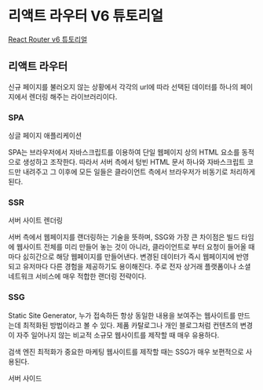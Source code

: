 # 리액트 라우터 V6 튜토리얼

[React Router v6 튜토리얼](https://velog.io/@velopert/react-router-v6-tutorial)

## 리액트 라우터

신규 페이지를 불러오지 않는 상황에서 각각의 url에 따라 선택된 데이터를 하나의 페이지에서 렌더링 해주는 라이브러리이다.

### SPA

싱글 페이지 애플리케이션

SPA는 브라우저에서 자바스크립트를 이용하여 단일 웹페이지 상의 HTML 요소를 동적으로 생성하고 조작한다. 따라서 서버 측에서 텅빈 HTML 문서 하나와 자바스크립트 코드만 내려주고 그 이후에 모든 일들은 클라이언트 측에서 브라우저가 비동기로 처리하게 된다.

### SSR

서버 사이트 렌더링

서버 측에서 웹페이지를 랜더링하는 기술을 뜻하며, SSG와 가장 큰 차이점은 빌드 타임에 웹사이트 전체를 미리 만들어 놓는 것이 아니라, 클라이언트로 부터 요청이 들어올 때마다 싨히간으로 해당 웹페이지를 만들어낸다. 변경된 데이터가 즉시 웹페이지에 반영 되고 유저마다 다른 경험을 제공하기도 용이해진다. 주로 전자 상거래 플랫폼이나 소셜 네트워크 서비스에 매우 적합한 랜더링 전략이다.

### SSG

Static Site Generator, 누가 접속하든 항상 동일한 내용을 보여주는 웹사이트를 만드는데 최적화된 방법이라고 볼 수 있다. 제품 카탈로그나 개인 블로그처럼 컨텐츠의 변경이 자주 일어나지 않는 비교적 소규모 웹사이트를 제작할 때 매우 유용하다.

검색 엔진 최적화가 중요한 마케팅 웹사이트를 제작할 때는 SSG가 매우 보편적으로 사용된다.

서버 사이드 